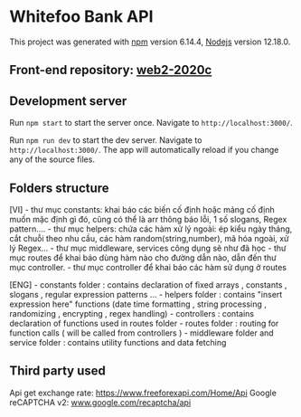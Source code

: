 
# Whitefoo Bank API

This project was generated with [npm](https://github.com/npm/cli) version 6.14.4, [Nodejs](https://github.com/nodejs/node) version 12.18.0.


## Front-end repository: [web2-2020c](https://github.com/ktt45678/web2-2020c)

## Development server

Run `npm start` to start the server once. Navigate to `http://localhost:3000/`.

Run `npm run dev` to start the dev server. Navigate to `http://localhost:3000/`. The app will automatically reload if you change any of the source files.

## Folders structure

[VI]
    - thư mục constants: khai báo các biến cố định hoặc mảng cố định muốn mặc định gì đó, cũng có thể là arr thông báo lỗi, 1 số slogans, Regex pattern....
    - thư mục helpers: chứa các hàm xử lý ngoài: ép kiểu ngày tháng, cắt chuỗi theo nhu cầu, các hàm random(string,number),
    mã hóa ngoài, xử lý Regex...
    - thư mục middleware, services công dụng sẽ như đã học
    - thư mục routes để khai báo dùng hàm nào cho đường dẫn nào, dẫn đến thư mục controller.
    - thư mục controller để khai báo các hàm sử dụng ở routes

[ENG]
    - constants folder : contains declaration of fixed arrays , constants , slogans , regular expression patterns ...
    - helpers folder : contains "insert expression here" functions (date time formatting , string processing , randomizing , encrypting , regex handling)
    - controllers : contains declaration of functions used in routes folder
    - routes folder : routing for function calls ( will be called from controllers )
    - middleware folder and service folder : contains utility functions and data fetching
    
## Third party used
Api get exchange rate: https://www.freeforexapi.com/Home/Api
Google reCAPTCHA v2: www.google.com/recaptcha/api